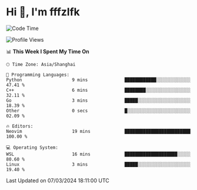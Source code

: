 # Hi 👋, I'm fffzlfk

<!--START_SECTION:waka-->
![Code Time](http://img.shields.io/badge/Code%20Time-671%20hrs%2046%20mins-blue)

![Profile Views](http://img.shields.io/badge/Profile%20Views-3-blue)

📊 **This Week I Spent My Time On** 

```text
🕑︎ Time Zone: Asia/Shanghai

💬 Programming Languages: 
Python                   9 mins              ████████████░░░░░░░░░░░░░   47.41 % 
C++                      6 mins              ████████░░░░░░░░░░░░░░░░░   32.11 % 
Go                       3 mins              █████░░░░░░░░░░░░░░░░░░░░   18.39 % 
Other                    0 secs              █░░░░░░░░░░░░░░░░░░░░░░░░   02.09 % 

🔥 Editors: 
Neovim                   19 mins             █████████████████████████   100.00 % 

💻 Operating System: 
WSL                      16 mins             ████████████████████░░░░░   80.60 % 
Linux                    3 mins              █████░░░░░░░░░░░░░░░░░░░░   19.40 % 
```


 Last Updated on 07/03/2024 18:11:00 UTC
<!--END_SECTION:waka-->
